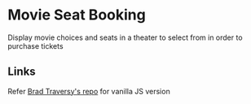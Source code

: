 # Movie Seat Booking

Display movie choices and seats in a theater to select from in order to purchase tickets

## Links

Refer [Brad Traversy's repo](https://github.com/bradtraversy/vanillawebprojects/tree/master/movie-seat-booking) for vanilla JS version